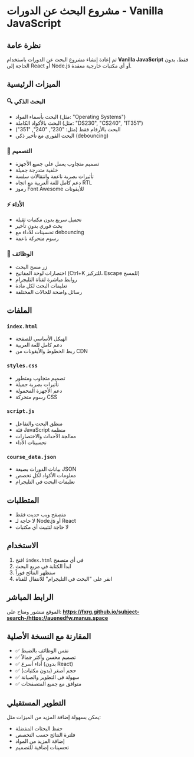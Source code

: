 # مشروع البحث عن الدورات - Vanilla JavaScript

## نظرة عامة
تم إعادة إنشاء مشروع البحث عن الدورات باستخدام **Vanilla JavaScript** فقط، بدون الحاجة إلى React أو Node.js أو أي مكتبات خارجية معقدة.

## الميزات الرئيسية

### 🔍 البحث الذكي
- البحث بأسماء المواد (مثل: "Operating Systems")
- البحث بالأكواد الكاملة (مثل: "DS230", "CS240", "IT351")
- البحث بالأرقام فقط (مثل: "230", "240", "351")
- البحث الفوري مع تأخير ذكي (debouncing)

### 🎨 التصميم
- تصميم متجاوب يعمل على جميع الأجهزة
- خلفية متدرجة جميلة
- تأثيرات بصرية ناعمة وانتقالات سلسة
- دعم كامل للغة العربية مع اتجاه RTL
- رموز Font Awesome للأيقونات

### ⚡ الأداء
- تحميل سريع بدون مكتبات ثقيلة
- بحث فوري بدون تأخير
- تحسينات للأداء مع debouncing
- رسوم متحركة ناعمة

### 🔧 الوظائف
- زر مسح البحث
- اختصارات لوحة المفاتيح (Ctrl+K للتركيز، Escape للمسح)
- روابط مباشرة لقناة التليجرام
- تعليمات البحث لكل مادة
- رسائل واضحة للحالات المختلفة

## الملفات

### `index.html`
- الهيكل الأساسي للصفحة
- دعم كامل للغة العربية
- ربط الخطوط والأيقونات من CDN

### `styles.css`
- تصميم متجاوب ومتطور
- تأثيرات بصرية جميلة
- دعم الأجهزة المحمولة
- رسوم متحركة CSS

### `script.js`
- منطق البحث والتفاعل
- فئة JavaScript منظمة
- معالجة الأحداث والاختصارات
- تحسينات الأداء

### `course_data.json`
- بيانات الدورات بصيغة JSON
- معلومات الأكواد لكل تخصص
- تعليمات البحث في التليجرام

## المتطلبات
- متصفح ويب حديث فقط
- لا حاجة لـ Node.js أو React
- لا حاجة لتثبيت أي مكتبات

## الاستخدام
1. افتح `index.html` في أي متصفح
2. ابدأ الكتابة في مربع البحث
3. ستظهر النتائج فوراً
4. انقر على "البحث في التليجرام" للانتقال للقناة

## الرابط المباشر
الموقع منشور ومتاح على: **https://fxrg.github.io/subject-search-/https://auenedfw.manus.space**

## المقارنة مع النسخة الأصلية
- ✅ نفس الوظائف بالضبط
- ✅ تصميم محسن وأكثر جمالاً
- ✅ أداء أسرع (بدون React)
- ✅ حجم أصغر (بدون مكتبات)
- ✅ سهولة في التطوير والصيانة
- ✅ متوافق مع جميع المتصفحات

## التطوير المستقبلي
يمكن بسهولة إضافة المزيد من الميزات مثل:
- حفظ البحثات المفضلة
- فلترة النتائج حسب التخصص
- إضافة المزيد من المواد
- تحسينات إضافية للتصميم

